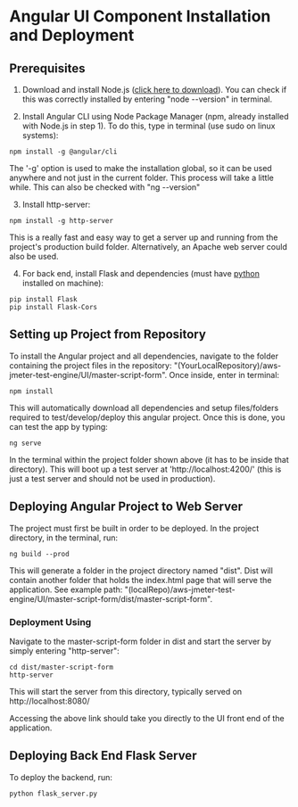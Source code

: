 # Angular UI Component Installation and Deployment

## Prerequisites

1. Download and install Node.js ([click here to download](https://nodejs.org/en/)). You can check if this was correctly installed by entering "node --version" in terminal.

2. Install Angular CLI using Node Package Manager (npm, already installed with Node.js in step 1). To do this, type in terminal (use sudo on linux systems):
```
npm install -g @angular/cli
```

The '-g' option is used to make the installation global, so it can be used anywhere and not just in the current folder. This process will take a little while. This can also be checked with "ng --version"

3. Install http-server:
```
npm install -g http-server
```

This is a really fast and easy way to get a server up and running from the project's production build folder. Alternatively, an Apache web server could also be used.

4. For back end, install Flask and dependencies (must have [python](https://www.python.org/downloads/) installed on machine):
```
pip install Flask
pip install Flask-Cors
```

## Setting up Project from Repository

To install the Angular project and all dependencies, navigate to the folder containing the project files in the repository: "(YourLocalRepository)/aws-jmeter-test-engine/UI/master-script-form". Once inside, enter in terminal:
```
npm install
```

This will automatically download all dependencies and setup files/folders required to test/develop/deploy this angular project. Once this is done, you can test the app by typing:
```
ng serve
```
In the terminal within the project folder shown above (it has to be inside that directory). This will boot up a test server at 'http://localhost:4200/' (this is just a test server and should not be used in production).

## Deploying Angular Project to Web Server

The project must first be built in order to be deployed. In the project directory, in the terminal, run:
```
ng build --prod
```

This will generate a folder in the project directory named "dist". Dist will contain another folder that holds the index.html page that will serve the application. See example path: "(localRepo)/aws-jmeter-test-engine/UI/master-script-form/dist/master-script-form".

### Deployment Using

Navigate to the master-script-form folder in dist and start the server by simply entering "http-server":

```
cd dist/master-script-form
http-server
```

This will start the server from this directory, typically served on http://localhost:8080/

Accessing the above link should take you directly to the UI front end of the application.

## Deploying Back End Flask Server

To deploy the backend, run:
```
python flask_server.py
```
